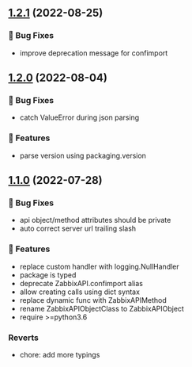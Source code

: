 <a name="1.2.1"></a>

## [1.2.1](https://github.com/lukecyca/pyzabbix/compare/1.2.0...1.2.1) (2022-08-25)

### :bug: Bug Fixes

- improve deprecation message for confimport

<a name="1.2.0"></a>

## [1.2.0](https://github.com/lukecyca/pyzabbix/compare/1.1.0...1.2.0) (2022-08-04)

### :bug: Bug Fixes

- catch ValueError during json parsing

### :rocket: Features

- parse version using packaging.version

<a name="1.1.0"></a>

## [1.1.0](https://github.com/lukecyca/pyzabbix/compare/1.0.0...1.1.0) (2022-07-28)

### :bug: Bug Fixes

- api object/method attributes should be private
- auto correct server url trailing slash

### :rocket: Features

- replace custom handler with logging.NullHandler
- package is typed
- deprecate ZabbixAPI.confimport alias
- allow creating calls using dict syntax
- replace dynamic func with ZabbixAPIMethod
- rename ZabbixAPIObjectClass to ZabbixAPIObject
- require >=python3.6

### Reverts

- chore: add more typings
